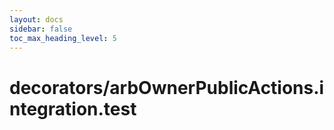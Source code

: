 ```yaml
---
layout: docs
sidebar: false
toc_max_heading_level: 5
---
```


# decorators/arbOwnerPublicActions.integration.test
